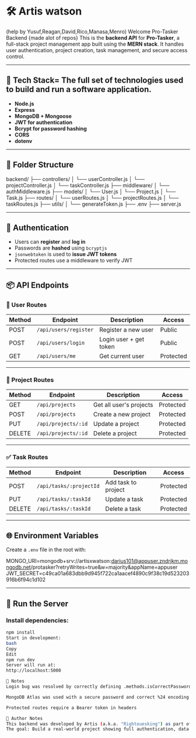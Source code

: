 
# 🛠️ Artis watson 
(help by Yusuf,Reagan,David,Rico,Manasa,Menro)
Welcome Pro-Tasker Backend 
{made alot of repos}
This is the **backend API** for **Pro-Tasker**, a full-stack project management app built using the **MERN stack**. It handles user authentication, project creation, task management, and secure access control. 

---

## 📁 Tech Stack= The full set of technologies used to build and run a software application.

- **Node.js**
- **Express**
- **MongoDB + Mongoose**
- **JWT for authentication**
- **Bcrypt for password hashing**
- **CORS**
- **dotenv**

---

## 📂 Folder Structure

backend/
├── controllers/
│ └── userController.js
│ └── projectController.js
│ └── taskController.js
├── middleware/
│ └── authMiddleware.js
├── models/
│ └── User.js
│ └── Project.js
│ └── Task.js
├── routes/
│ └── userRoutes.js
│ └── projectRoutes.js
│ └── taskRoutes.js
├── utils/
│ └── generateToken.js
├── .env
├── server.js


---

## 🔐 Authentication

- Users can **register** and **log in**
- Passwords are **hashed** using `bcryptjs`
- `jsonwebtoken` is used to **issue JWT tokens**
- Protected routes use a middleware to verify JWT

---

## 📦 API Endpoints

### 👤 User Routes

| Method | Endpoint             | Description            | Access     |
|--------|----------------------|------------------------|------------|
| POST   | `/api/users/register` | Register a new user    | Public     |
| POST   | `/api/users/login`    | Login user + get token | Public     |
| GET    | `/api/users/me`       | Get current user       | Protected  |

---

### 📁 Project Routes

| Method | Endpoint              | Description             | Access    |
|--------|-----------------------|-------------------------|-----------|
| GET    | `/api/projects`       | Get all user's projects | Protected |
| POST   | `/api/projects`       | Create a new project    | Protected |
| PUT    | `/api/projects/:id`   | Update a project        | Protected |
| DELETE | `/api/projects/:id`   | Delete a project        | Protected |

---

### ✅ Task Routes

| Method | Endpoint                  | Description         | Access    |
|--------|---------------------------|---------------------|-----------|
| POST   | `/api/tasks/:projectId`   | Add task to project | Protected |
| PUT    | `/api/tasks/:taskId`      | Update a task       | Protected |
| DELETE | `/api/tasks/:taskId`      | Delete a task       | Protected |

---

## 🌐 Environment Variables

Create a `.env` file in the root with:

MONGO_URI=mongodb+srv://artisxwatson:darius101@appuser.zndrjkm.mongodb.net/protasker?retryWrites=true&w=majority&appName=appuser
JWT_SECRET=c49ca01a683dbb9d945f722ca1aacef4890c9f38c19d523203916b6f94c1d102


---

## 🚀 Run the Server

### Install dependencies:
```bash
npm install
Start in development:
bash
Copy
Edit
npm run dev
Server will run at:
http://localhost:5000

🔧 Notes
Login bug was resolved by correctly defining .methods.isCorrectPassword inside the User.js model

MongoDB Atlas was used with a secure password and correct %24 encoding

Protected routes require a Bearer token in headers

🧠 Author Notes
This backend was developed by Artis (a.k.a. "Rightouesking") as part of a capstone for a full-stack MERN bootcamp.
The goal: Build a real-world project showing full authentication, data modeling, and secure routing.
